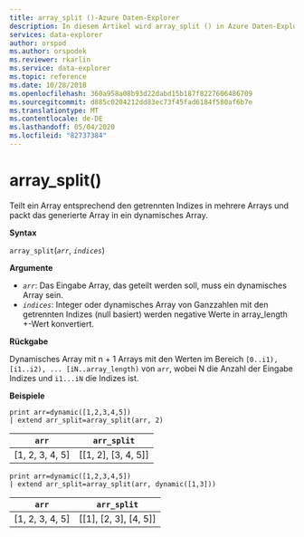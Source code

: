 ```yaml
---
title: array_split ()-Azure Daten-Explorer
description: In diesem Artikel wird array_split () in Azure Daten-Explorer beschrieben.
services: data-explorer
author: orspod
ms.author: orspodek
ms.reviewer: rkarlin
ms.service: data-explorer
ms.topic: reference
ms.date: 10/28/2018
ms.openlocfilehash: 360a958a08b93d22dabd15b187f8227606486709
ms.sourcegitcommit: d885c0204212dd83ec73f45fad6184f580af6b7e
ms.translationtype: MT
ms.contentlocale: de-DE
ms.lasthandoff: 05/04/2020
ms.locfileid: "82737384"
---
```

# <a name="array_split"></a>array_split()

Teilt ein Array entsprechend den getrennten Indizes in mehrere Arrays und packt das generierte Array in ein dynamisches Array.

**Syntax**

`array_split`(*`arr`*, *`indices`*)

**Argumente**

* *`arr`*: Das Eingabe Array, das geteilt werden soll, muss ein dynamisches Array sein.
* *`indices`*: Integer oder dynamisches Array von Ganzzahlen mit den getrennten Indizes (null basiert) werden negative Werte in array_length +-Wert konvertiert.

**Rückgabe**

Dynamisches Array mit n + 1 Arrays mit den Werten im Bereich `[0..i1), [i1..i2), ... [iN..array_length)` von `arr`, wobei N die Anzahl der Eingabe Indizes und `i1...iN` die Indizes ist.

**Beispiele**

```kusto
print arr=dynamic([1,2,3,4,5]) 
| extend arr_split=array_split(arr, 2)
```

|`arr`|`arr_split`|
|---|---|
|[1, 2, 3, 4, 5]|[[1, 2], [3, 4, 5]]|


```kusto
print arr=dynamic([1,2,3,4,5]) 
| extend arr_split=array_split(arr, dynamic([1,3]))
```

|`arr`|`arr_split`|
|---|---|
|[1, 2, 3, 4, 5]|[[1], [2, 3], [4, 5]]|
